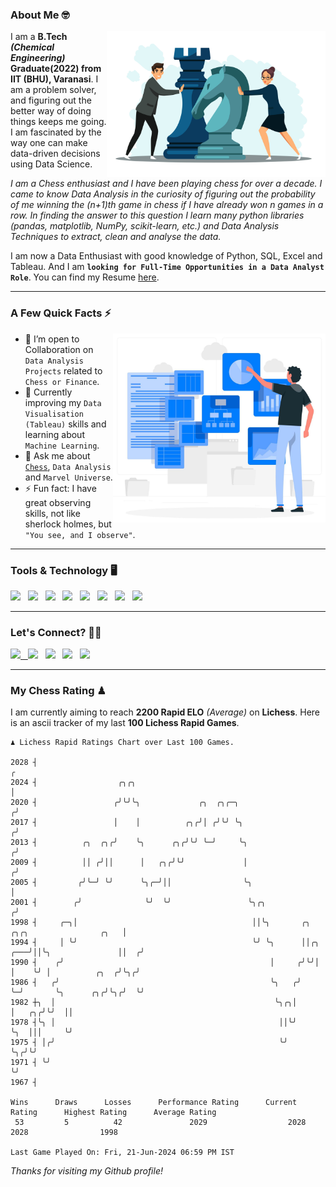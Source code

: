 ### About Me 🤓
<img align="right" alt="Coding" width="350" src="https://github.com/Laxman-Lakhan/Laxman-Lakhan/blob/master/Assets/Chess_Vector.jpg">   

I am a **B.Tech** _**(Chemical Engineering)**_ **Graduate(2022) from IIT (BHU), Varanasi**. I am a problem solver, and figuring out the better way of doing things keeps me going. I am fascinated by the way one can make data-driven decisions using Data Science. 

_I am a Chess enthusiast and I have been playing chess for over a decade. I came to know Data Analysis in the curiosity of figuring out the probability of me winning the (n+1)th game in chess if I have already won n games in a row. In finding the answer to this question I learn many python libraries (pandas, matplotlib, NumPy, scikit-learn, etc.) and Data Analysis Techniques to extract, clean and analyse the data._

I am now a Data Enthusiast with good knowledge of Python, SQL, Excel and Tableau. And I am **`looking for Full-Time Opportunities in a Data Analyst Role`**. You can find my Resume
 [here](https://drive.google.com/file/d/1UIOoogRLj5eGQFQBkuvMmTISZVdl2Ok7/view?usp=sharing).


---

### A Few Quick Facts ⚡️
<img align="right" alt="Coding" width="340" src="https://github.com/Laxman-Lakhan/Laxman-Lakhan/blob/master/Assets/Data_Vector.jpg">   

- 🤝 I’m open to Collaboration on `Data Analysis Projects` related to `Chess or Finance`.
- 📖 Currently improving my `Data Visualisation (Tableau)` skills and learning about `Machine Learning`.
- 💬 Ask me about [`Chess`](https://lichess.org/@/YourKingIsInDanger), `Data Analysis` and `Marvel Universe`.
- ⚡️ Fun fact: I have great observing skills, not like sherlock holmes, but `"You see, and I observe"`.

---
### Tools & Technology 🖥

<img src="https://img.shields.io/badge/Python-white?logo=Python&logoColor=ColorName&style=ShieldStyle" /> &nbsp;
<img src="https://img.shields.io/badge/MySQL-white?logo=MySQL&logoColor=ColorName&style=ShieldStyle" /> &nbsp;
<img src="https://img.shields.io/badge/Tableau-white?logo=Tableau&logoColor=ColorName&style=ShieldStyle" /> &nbsp;
<img src="https://img.shields.io/badge/Excel-white?logo=Microsoft+Excel&logoColor=196F3D&style=ShieldStyle" /> &nbsp;
<img src="https://img.shields.io/badge/Jupyter-white?logo=Jupyter&logoColor=ColorName&style=ShieldStyle" /> &nbsp;
<img src="https://img.shields.io/badge/pandas-white?logo=Pandas&logoColor=000080&style=ShieldStyle" /> &nbsp;
<img src="https://img.shields.io/badge/numpy-white?logo=Numpy&logoColor=85C1E9&style=ShieldStyle" /> &nbsp;
<img src="https://img.shields.io/badge/scikit learn-white?logo=Scikit+Learn&logoColor=ColorName&style=ShieldStyle" /> &nbsp;



---

### Let's Connect? 🫳🏻

<a href="mailto:laxmansingh.lakhan@gmail.com"> <img src="https://img.icons8.com/fluent/48/000000/gmail.png" width="3.5%"/> &nbsp;
[<img src="https://img.icons8.com/color/48/000000/linkedin.png" width="3.5%"/>](https://www.linkedin.com/in/laxman-lakhan/)  &nbsp;
[<img src="https://img.icons8.com/fluent/48/000000/facebook-new.png" width="3.5%"/>](https://www.facebook.com/s.laxmanlakhan/)  &nbsp;
[<img src="https://img.icons8.com/fluent/48/000000/instagram-new.png" width="3.5%"/>](https://www.instagram.com/laxman.lakhan/)  &nbsp;
[<img src="https://img.icons8.com/color/48/000000/twitter.png" width="3.5%"/>](https://twitter.com/laxman__lakhan)  &nbsp;

 ---
  
### My Chess Rating ♟
  
I am currently aiming to reach **2200 Rapid ELO** *(Average)* on **Lichess**. Here is an ascii tracker of my last **100 Lichess Rapid Games**.

  ```
  ♟︎ 𝙻𝚒𝚌𝚑𝚎𝚜𝚜 Rapid 𝚁𝚊𝚝𝚒𝚗𝚐𝚜 𝙲𝚑𝚊𝚛𝚝 𝚘𝚟𝚎𝚛 𝙻𝚊𝚜𝚝 𝟷00 𝙶𝚊𝚖𝚎𝚜.
  
2028 ┤                                                                                                  ╭
2024 ┤                  ╭╮╭╮                                                                            │
2020 ┤                 ╭╯╰╯╰╮             ╭╮  ╭╮╭─╮                                                    ╭╯
2017 ┤                 │    │          ╭╮╭╯│ ╭╯╰╯ ╰╮                                                  ╭╯
2013 ┤          ╭╮  ╭╮╭╯    ╰╮      ╭╮╭╯╰╯ ╰─╯     ╰╮                                                ╭╯
2009 ┤          ││ ╭╯││      │   ╭╮╭╯╰╯             │                                               ╭╯
2005 ┤         ╭╯╰─╯ ╰╯      ╰╮╭─╯││                ╰╮                                              │
2001 ┤        ╭╯              ╰╯  ╰╯                 ╰╮╭╮                                          ╭╯
1998 ┤     ╭─╮│                                       ││╰╮       ╭╮       ╭╮╭╮                ╭╮   │
1994 ┤     │ ╰╯                                       ╰╯ ╰╮      ││╭╮ ╭───╯││╰╮               ││  ╭╯
1990 ┤    ╭╯                                              │     ╭╯╰╯│ │    ╰╯ │          ╭╮  ╭╯╰╮╭╯
1986 ┤   ╭╯                                               ╰╮   ╭╯   ╰─╯       ╰╮      ╭╮╭╯╰╮╭╯  ╰╯
1982 ┼╮  │                                                 ╰╮╭╮│               │   ╭╮╭╯╰╯  ││
1978 ┤╰╮ │                                                  ││╰╯               ╰╮  │││     ╰╯
1975 ┤ │╭╯                                                  ╰╯                  ╰╮╭╯╰╯
1971 ┤ ╰╯                                                                        ╰╯
1967 ┤ 

Wins      Draws      Losses      Performance Rating      Current Rating      Highest Rating      Average Rating
   53         5          42               2029                  2028                2028                1998     

Last Game Played On: Fri, 21-Jun-2024 06:59 PM IST
  ```
  
  
*Thanks for visiting my Github profile!*
